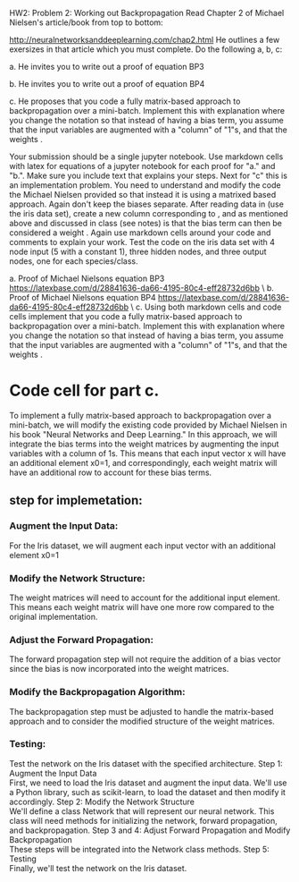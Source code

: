 
HW2: Problem 2: Working out Backpropagation
Read Chapter 2 of Michael Nielsen's article/book from top to bottom:

http://neuralnetworksanddeeplearning.com/chap2.html
He outlines a few exersizes in that article which you must complete. Do the following a, b, c:

a. He invites you to write out a proof of equation BP3

b. He invites you to write out a proof of equation BP4

c. He proposes that you code a fully matrix-based approach to backpropagation over a mini-batch. Implement this with explanation where you change the notation so that instead of having a bias term, you assume that the input variables are augmented with a "column" of "1"s, and that the weights 
.

Your submission should be a single jupyter notebook. Use markdown cells with latex for equations of a jupyter notebook for each proof for "a." and "b.". Make sure you include text that explains your steps. Next for "c" this is an implementation problem. You need to understand and modify the code the Michael Nielsen provided so that instead it is using a matrixed based approach. Again don't keep the biases separate. After reading data in (use the iris data set), create a new column corresponding to 
, and as mentioned above and discussed in class (see notes) is that the bias term can then be considered a weight 
. Again use markdown cells around your code and comments to explain your work. Test the code on the iris data set with 4 node input (5 with a constant 1), three hidden nodes, and three output nodes, one for each species/class.

a. Proof of Michael Nielsons equation BP3
https://latexbase.com/d/28841636-da66-4195-80c4-eff28732d6bb \\
b. Proof of Michael Nielsons equation BP4
https://latexbase.com/d/28841636-da66-4195-80c4-eff28732d6bb \\
c. Using both markdown cells and code cells implement that you code a fully matrix-based approach to backpropagation over a mini-batch. Implement this with explanation where you change the notation so that instead of having a bias term, you assume that the input variables are augmented with a "column" of "1"s, and that the weights 
.

# Code cell for part c.
     
To implement a fully matrix-based approach to backpropagation over a mini-batch, we will modify the existing code provided by Michael Nielsen in his book "Neural Networks and Deep Learning." In this approach, we will integrate the bias terms into the weight matrices by augmenting the input variables with a column of 1s. This means that each input vector x will have an additional element x0=1, and correspondingly, each weight matrix will have an additional row to account for these bias terms.
## step for implemetation:
### Augment the Input Data:
For the Iris dataset, we will augment each input vector with an additional element x0=1
### Modify the Network Structure: 
The weight matrices will need to account for the additional input element. This means each weight matrix will have one more row compared to the original implementation.
### Adjust the Forward Propagation:
The forward propagation step will not require the addition of a bias vector since the bias is now incorporated into the weight matrices.
### Modify the Backpropagation Algorithm: 
The backpropagation step must be adjusted to handle the matrix-based approach and to consider the modified structure of the weight matrices.
### Testing: 
Test the network on the Iris dataset with the specified architecture.
Step 1: Augment the Input Data\
First, we need to load the Iris dataset and augment the input data. We'll use a Python library, such as scikit-learn, to load the dataset and then modify it accordingly.
Step 2: Modify the Network Structure\
We'll define a class Network that will represent our neural network. This class will need methods for initializing the network, forward propagation, and backpropagation.
Step 3 and 4: Adjust Forward Propagation and Modify Backpropagation\
These steps will be integrated into the Network class methods.
Step 5: Testing\
Finally, we'll test the network on the Iris dataset.
